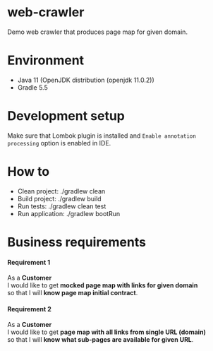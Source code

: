 # web-crawler
Demo web crawler that produces page map for given domain.

# Environment

* Java 11 (OpenJDK distribution (openjdk 11.0.2))
* Gradle 5.5

# Development setup

Make sure that Lombok plugin is installed and `Enable annotation processing` option is enabled in IDE.  

# How to

* Clean project: ./gradlew clean
* Build project: ./gradlew build
* Run tests: ./gradlew clean test
* Run application: ./gradlew bootRun

# Business requirements

#### Requirement 1 
As a **Customer**  
I would like to get **mocked page map with links for given domain**   
so that I will **know page map initial contract**.  

#### Requirement 2 
As a **Customer**  
I would like to get **page map with all links from single URL (domain)**   
so that I will **know what sub-pages are available for given URL**.